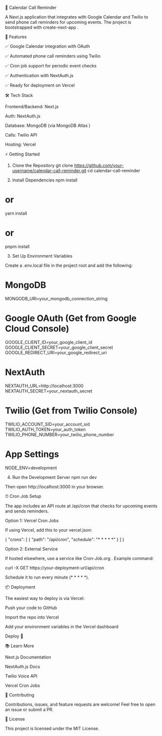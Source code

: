 📅 Calendar Call Reminder

A Next.js application that integrates with Google Calendar and Twilio to send phone call reminders for upcoming events.
The project is bootstrapped with create-next-app
.

🚀 Features

✅ Google Calendar integration with OAuth

✅ Automated phone call reminders using Twilio

✅ Cron job support for periodic event checks

✅ Authentication with NextAuth.js

✅ Ready for deployment on Vercel

🛠️ Tech Stack

Frontend/Backend: Next.js

Auth: NextAuth.js

Database: MongoDB (via MongoDB Atlas
)

Calls: Twilio API

Hosting: Vercel

⚡ Getting Started
1. Clone the Repository
git clone https://github.com/your-username/calendar-call-reminder.git
cd calendar-call-reminder

2. Install Dependencies
npm install
# or
yarn install
# or
pnpm install

3. Set Up Environment Variables

Create a .env.local file in the project root and add the following:

# MongoDB
MONGODB_URI=your_mongodb_connection_string

# Google OAuth (Get from Google Cloud Console)
GOOGLE_CLIENT_ID=your_google_client_id
GOOGLE_CLIENT_SECRET=your_google_client_secret
GOOGLE_REDIRECT_URI=your_google_redirect_uri

# NextAuth
NEXTAUTH_URL=http://localhost:3000
NEXTAUTH_SECRET=your_nextauth_secret

# Twilio (Get from Twilio Console)
TWILIO_ACCOUNT_SID=your_account_sid
TWILIO_AUTH_TOKEN=your_auth_token
TWILIO_PHONE_NUMBER=your_twilio_phone_number

# App Settings
NODE_ENV=development

4. Run the Development Server
npm run dev


Then open http://localhost:3000
 in your browser.

⏰ Cron Job Setup

The app includes an API route at /api/cron that checks for upcoming events and sends reminders.

Option 1: Vercel Cron Jobs

If using Vercel, add this to your vercel.json:

{
  "crons": [
    {
      "path": "/api/cron",
      "schedule": "* * * * *"
    }
  ]
}

Option 2: External Service

If hosted elsewhere, use a service like Cron-Job.org
. Example command:

curl -X GET https://your-deployment-url/api/cron


Schedule it to run every minute (* * * * *).

📦 Deployment

The easiest way to deploy is via Vercel:

Push your code to GitHub

Import the repo into Vercel

Add your environment variables in the Vercel dashboard

Deploy 🚀

📚 Learn More

Next.js Documentation

NextAuth.js Docs

Twilio Voice API

Vercel Cron Jobs

🤝 Contributing

Contributions, issues, and feature requests are welcome!
Feel free to open an issue
 or submit a PR.

📜 License

This project is licensed under the MIT License.